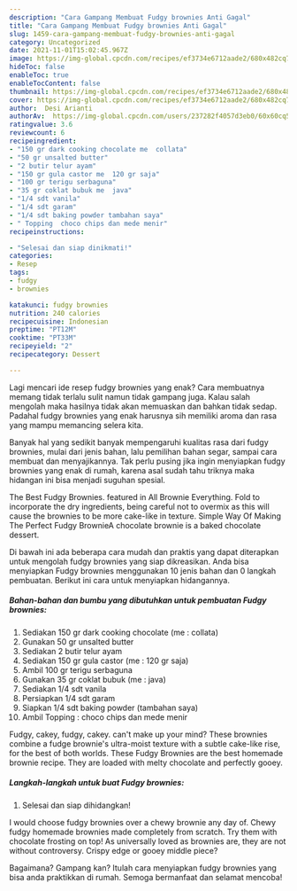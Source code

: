 ```yaml
---
description: "Cara Gampang Membuat Fudgy brownies Anti Gagal"
title: "Cara Gampang Membuat Fudgy brownies Anti Gagal"
slug: 1459-cara-gampang-membuat-fudgy-brownies-anti-gagal
category: Uncategorized
date: 2021-11-01T15:02:45.967Z
image: https://img-global.cpcdn.com/recipes/ef3734e6712aade2/680x482cq70/fudgy-brownies-foto-resep-utama.jpg
hideToc: false
enableToc: true
enableTocContent: false
thumbnail: https://img-global.cpcdn.com/recipes/ef3734e6712aade2/680x482cq70/fudgy-brownies-foto-resep-utama.jpg
cover: https://img-global.cpcdn.com/recipes/ef3734e6712aade2/680x482cq70/fudgy-brownies-foto-resep-utama.jpg
author:  Desi Arianti
authorAv:  https://img-global.cpcdn.com/users/237282f4057d3eb0/60x60cq50/avatar.jpg
ratingvalue: 3.6
reviewcount: 6
recipeingredient:
- "150 gr dark cooking chocolate me  collata"
- "50 gr unsalted butter"
- "2 butir telur ayam"
- "150 gr gula castor me  120 gr saja"
- "100 gr terigu serbaguna"
- "35 gr coklat bubuk me  java"
- "1/4 sdt vanila"
- "1/4 sdt garam"
- "1/4 sdt baking powder tambahan saya"
- " Topping  choco chips dan mede menir"
recipeinstructions:

- "Selesai dan siap dinikmati!"
categories:
- Resep
tags:
- fudgy
- brownies

katakunci: fudgy brownies 
nutrition: 240 calories
recipecuisine: Indonesian
preptime: "PT12M"
cooktime: "PT33M"
recipeyield: "2"
recipecategory: Dessert

---
```



Lagi mencari ide resep fudgy brownies yang enak? Cara membuatnya memang tidak terlalu sulit namun tidak gampang juga. Kalau salah mengolah maka hasilnya tidak akan memuaskan dan bahkan tidak sedap. Padahal fudgy brownies yang enak harusnya sih memiliki aroma dan rasa yang mampu memancing selera kita.


Banyak hal yang sedikit banyak mempengaruhi kualitas rasa dari fudgy brownies, mulai dari jenis bahan, lalu pemilihan bahan segar, sampai cara membuat dan menyajikannya. Tak perlu pusing jika ingin menyiapkan fudgy brownies yang enak di rumah, karena asal sudah tahu triknya maka hidangan ini bisa menjadi suguhan spesial.

The Best Fudgy Brownies. featured in All Brownie Everything. Fold to incorporate the dry ingredients, being careful not to overmix as this will cause the brownies to be more cake-like in texture. Simple Way Of Making The Perfect Fudgy BrownieA chocolate brownie is a baked chocolate dessert.


Di bawah ini ada beberapa cara mudah dan praktis yang dapat diterapkan untuk mengolah fudgy brownies yang siap dikreasikan. Anda bisa menyiapkan Fudgy brownies menggunakan 10 jenis bahan dan 0 langkah pembuatan. Berikut ini cara untuk menyiapkan hidangannya.

<!--inarticleads1-->

##### Bahan-bahan dan bumbu yang dibutuhkan untuk pembuatan Fudgy brownies:

1. Sediakan 150 gr dark cooking chocolate (me : collata)
1. Gunakan 50 gr unsalted butter
1. Sediakan 2 butir telur ayam
1. Sediakan 150 gr gula castor (me : 120 gr saja)
1. Ambil 100 gr terigu serbaguna
1. Gunakan 35 gr coklat bubuk (me : java)
1. Sediakan 1/4 sdt vanila
1. Persiapkan 1/4 sdt garam
1. Siapkan 1/4 sdt baking powder (tambahan saya)
1. Ambil  Topping : choco chips dan mede menir


Fudgy, cakey, fudgy, cakey. can&#39;t make up your mind? These brownies combine a fudge brownie&#39;s ultra-moist texture with a subtle cake-like rise, for the best of both worlds. These Fudgy Brownies are the best homemade brownie recipe. They are loaded with melty chocolate and perfectly gooey. 

<!--inarticleads2-->

##### Langkah-langkah untuk buat Fudgy brownies:


1. Selesai dan siap dihidangkan!

I would choose fudgy brownies over a chewy brownie any day of. Chewy fudgy homemade brownies made completely from scratch. Try them with chocolate frosting on top! As universally loved as brownies are, they are not without controversy. Crispy edge or gooey middle piece? 

Bagaimana? Gampang kan? Itulah cara menyiapkan fudgy brownies yang bisa anda praktikkan di rumah. Semoga bermanfaat dan selamat mencoba!
